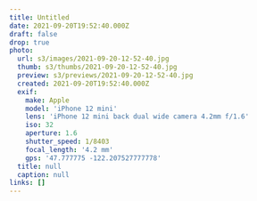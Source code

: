 ```yaml
---
title: Untitled
date: 2021-09-20T19:52:40.000Z
draft: false
drop: true
photo:
  url: s3/images/2021-09-20-12-52-40.jpg
  thumb: s3/thumbs/2021-09-20-12-52-40.jpg
  preview: s3/previews/2021-09-20-12-52-40.jpg
  created: 2021-09-20T19:52:40.000Z
  exif:
    make: Apple
    model: 'iPhone 12 mini'
    lens: 'iPhone 12 mini back dual wide camera 4.2mm f/1.6'
    iso: 32
    aperture: 1.6
    shutter_speed: 1/8403
    focal_length: '4.2 mm'
    gps: '47.777775 -122.207527777778'
  title: null
  caption: null
links: []
---
```

